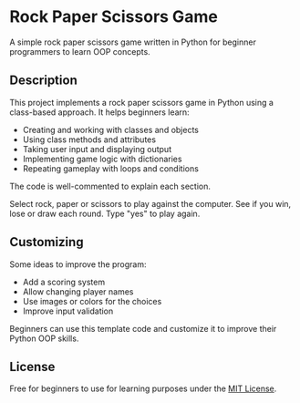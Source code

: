 # Rock Paper Scissors Game

A simple rock paper scissors game written in Python for beginner programmers to learn OOP concepts. 

## Description

This project implements a rock paper scissors game in Python using a class-based approach. It helps beginners learn:

- Creating and working with classes and objects
- Using class methods and attributes
- Taking user input and displaying output
- Implementing game logic with dictionaries 
- Repeating gameplay with loops and conditions

The code is well-commented to explain each section.


Select rock, paper or scissors to play against the computer. See if you win, lose or draw each round. Type "yes" to play again.

## Customizing

Some ideas to improve the program:

- Add a scoring system 
- Allow changing player names
- Use images or colors for the choices
- Improve input validation

Beginners can use this template code and customize it to improve their Python OOP skills.

## License

Free for beginners to use for learning purposes under the [MIT License](https://choosealicense.com/licenses/mit/).
